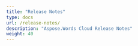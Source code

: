 ```yaml
---
title: "Release Notes"
type: docs
url: /release-notes/
description: "Aspose.Words Cloud Release Notes"
weight: 40
---
```


